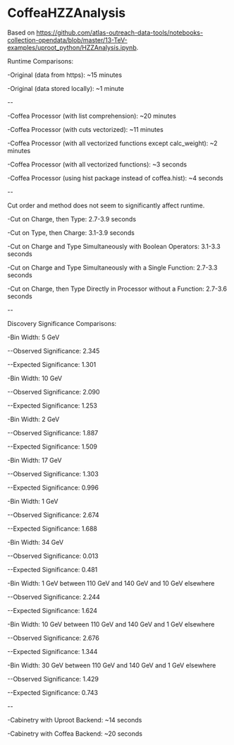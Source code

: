 # CoffeaHZZAnalysis

Based on https://github.com/atlas-outreach-data-tools/notebooks-collection-opendata/blob/master/13-TeV-examples/uproot_python/HZZAnalysis.ipynb.

Runtime Comparisons:

-Original (data from https): ~15 minutes

-Original (data stored locally): ~1 minute

--

-Coffea Processor (with list comprehension): ~20 minutes

-Coffea Processor (with cuts vectorized): ~11 minutes

-Coffea Processor (with all vectorized functions except calc_weight): ~2 minutes

-Coffea Processor (with all vectorized functions): ~3 seconds

-Coffea Processor (using hist package instead of coffea.hist): ~4 seconds

--

Cut order and method does not seem to significantly affect runtime.

-Cut on Charge, then Type: 2.7-3.9 seconds

-Cut on Type, then Charge: 3.1-3.9 seconds

-Cut on Charge and Type Simultaneously with Boolean Operators: 3.1-3.3 seconds

-Cut on Charge and Type Simultaneously with a Single Function: 2.7-3.3 seconds

-Cut on Charge, then Type Directly in Processor without a Function: 2.7-3.6 seconds

--

Discovery Significance Comparisons:

-Bin Width: 5 GeV

--Observed Significance: 2.345

--Expected Significance: 1.301

-Bin Width: 10 GeV

--Observed Significance: 2.090

--Expected Significance: 1.253

-Bin Width: 2 GeV

--Observed Significance: 1.887

--Expected Significance: 1.509

-Bin Width: 17 GeV

--Observed Significance: 1.303

--Expected Significance: 0.996

-Bin Width: 1 GeV

--Observed Significance: 2.674

--Expected Significance: 1.688

-Bin Width: 34 GeV

--Observed Significance: 0.013

--Expected Significance: 0.481

-Bin Width: 1 GeV between 110 GeV and 140 GeV and 10 GeV elsewhere

--Observed Significance: 2.244

--Expected Significance: 1.624

-Bin Width: 10 GeV between 110 GeV and 140 GeV and 1 GeV elsewhere

--Observed Significance: 2.676

--Expected Significance: 1.344

-Bin Width: 30 GeV between 110 GeV and 140 GeV and 1 GeV elsewhere

--Observed Significance: 1.429

--Expected Significance: 0.743

--

-Cabinetry with Uproot Backend: ~14 seconds

-Cabinetry with Coffea Backend: ~20 seconds
